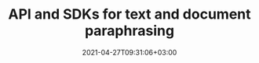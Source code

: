 ---
############################# Static ############################
layout: "product"
date: 2021-04-27T09:31:06+03:00
draft: false

############################# Head ############################
head_title: "API and SDKs for text and document paraphrasing"
head_description: "Allow your desktop, web, cloud, and mobile applications to reword and rephrase texts and documents by using GroupDocs.Rewriter SDKs or directly calling the REST API."

breadcrumb:
     -
         label: GroupDocs.Rewriter
         href: ../
     -
         label: Product Family
         href: ./

############################# Header ############################
title: "API and SDKs for text and document paraphrasing"
description: "Allow your desktop, web, cloud, and mobile applications to reword and rephrase texts and documents by using GroupDocs.Rewriter SDKs or directly calling the REST API."

############################# APIs ###############################
apis:
  enable: true

  api:
    # api loop
    - title: "GroupDocs.Rewriter Cloud API and SDKs"
      
      api_product:
        # api_product loop
        - link: "/rewriter/curl/"
          img_alt: "GroupDocs.Rewriter Cloud for cURL"
          image: "/sdk/272x272/groupdocs_rewriter-for-curl.png"
          product: "GroupDocs.Rewriter"
          platform: "cURL"
          content: "Interact with GroupDocs.Rewriter REST API using cURL commands. Automatically paraphrase texts and documents with the quality of the professional copyrighter."

        # api_product loop
        - link: "/rewriter/net/"
          img_alt: "GroupDocs.Rewriter Cloud SDK for .NET"
          image: "/sdk/272x272/groupdocs_rewriter-for-net.png"
          product: "GroupDocs.Rewriter"
          platform: ".NET"
          content: "Automatically paraphrase texts and documents in your .NET desktop and web applications. Supports all popular document formats with minimal load on end user systems or servers."

        # api_product loop
        - link: "/rewriter/python/"
          img_alt: "GroupDocs.Rewriter Cloud SDK for Python"
          image: "/sdk/272x272/groupdocs_rewriter-for-python.png"
          product: "GroupDocs.Rewriter"
          platform: "Python"
          content: "Create cross-platform AI and automation solutions in Python based on GroupDocs.Rewriter API. Paraphrase texts and documents focusing on business logic rather than the technical details."
          
############################# Back to top ###############################
back_to_top:
  enable: true
---